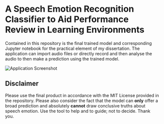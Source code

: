 # A Speech Emotion Recognition Classifier to Aid Performance Review in Learning Environments

Contained in this repository is the final trained model and corresponding Jupyter notebook for the practical element of my dissertation. The application can import audio files or directly record and then analyse the audio to then make a prediction using the trained model.

![Application Screenshot](https://i.imgur.com/Hz6i3z1.png)


## Disclaimer

Please use the final product in accordance with the MIT License provided in the repository. Please also consider the fact that the model can **only** offer a broad prediction and absolutely **cannot** draw conclusive truths about speech emotion. Use the tool to help and to guide; not to decide. Thank you.
